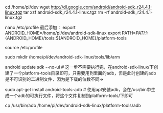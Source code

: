 cd /home/pi/dev
wget http://dl.google.com/android/android-sdk_r24.4.1-linux.tgz
tar xzf android-sdk_r24.4.1-linux.tgz
rm -rf android-sdk_r24.4.1-linux.tgz

nano /etc/profile
最后添加：
export ANDROID_HOME=/home/pi/dev/android-sdk-linux
export PATH=${PATH}:${ANDROID_HOME}/tools:${ANDROID_HOME}/platform-tools

source /etc/profile

sudo mkdir /home/pi/dev/android-sdk-linux/tools/lib/arm


android update sdk --no-ui # 这一步不需要执行完，在android-sdk-linux/下创建了一个platform-tools目录即可，只需要用到里面的adb，但是此时创建的adb是不可识别的二进制文件，因为是下载的位数不同->

sudo apt-get install android-tools-adb # 使用apt安装adb，会在/usr/bin中生成一个adb的可执行文件，将这个文件复制到platform-tools/下即可

cp /usr/bin/adb /home/pi/dev/android-sdk-linux/platform-tools/adb
